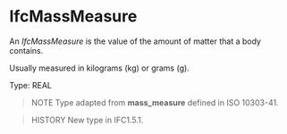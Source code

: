 # IfcMassMeasure

An _IfcMassMeasure_ is the value of the amount of matter that a body contains.

Usually measured in kilograms (kg) or grams (g).

Type: REAL

> NOTE Type adapted from **mass_measure** defined in ISO 10303-41.

> HISTORY New type in IFC1.5.1.
